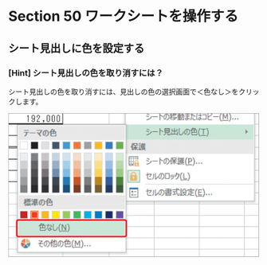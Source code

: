 # Section 50 ワークシートを操作する

## シート見出しに色を設定する

### [Hint] シート見出しの色を取り消すには？

シート見出しの色を取り消すには、見出しの色の選択画面で＜色なし＞をクリックします。

![hint](004.png)
